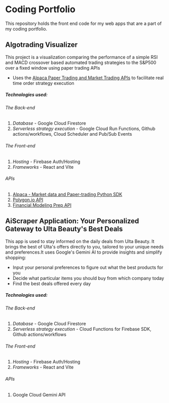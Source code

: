 # Coding Portfolio
This repository holds the front end code for my web apps that are a part of my coding portfolio.

## Algotrading Visualizer 
This project is a visualization comparing the performance of a simple RSI and MACD crossover based automated trading strategies to the S&P500 over a fixed window using paper trading APIs
- Uses the [Alpaca Paper Trading and Market Trading APIs]((https://docs.alpaca.markets/docs/paper-trading)) to facilitate real time order strategy execution
##### **Technologies used:**
###### The Back-end
1. *Database* - Google Cloud Firestore
2. *Serverless strategy execution* - Google Cloud Run Functions, Github actions/workflows, Cloud Scheduler and Pub/Sub Events
###### The Front-end
1. *Hosting* - Firebase Auth/Hosting
2. *Frameworks* - React and Vite
###### APIs
1. [Alpaca - Market data and Paper-trading Python SDK](https://alpaca.markets/sdks/python/)
2. [Polygon.io API](https://polygon.io/docs/stocks/getting-started) 
3. [Financial Modeling Prep API](https://site.financialmodelingprep.com/developer/docs)

## AiScraper Application: Your Personalized Gateway to Ulta Beauty's Best Deals
This app is used to stay informed on the daily deals from Ulta Beauty. It brings the best of Ulta's offers directly to you, tailored to your unique needs and preferences.It uses Google's Gemini AI to provide insights and simplify shopping:
- Input your personal preferences to figure out what the best products for you
- Decide what particular items you should buy from which company today
- Find the best deals offered every day
##### **Technologies used:**
###### The Back-end
1. *Database* - Google Cloud Firestore
2. *Serverless strategy execution* - Cloud Functions for Firebase SDK, Github actions/workflows
###### The Front-end
1. *Hosting* - Firebase Auth/Hosting
2. *Frameworks* - React and Vite
###### APIs
1. Google Cloud Gemini API
